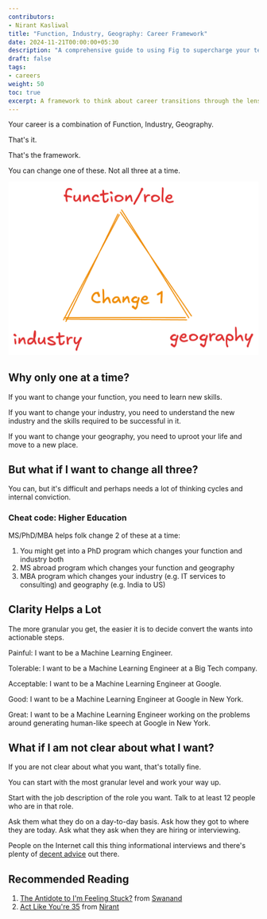```yaml
---
contributors:
- Nirant Kasliwal
title: "Function, Industry, Geography: Career Framework"
date: 2024-11-21T00:00:00+05:30
description: "A comprehensive guide to using Fig to supercharge your terminal experience"
draft: false
tags: 
- careers
weight: 50
toc: true
excerpt: A framework to think about career transitions through the lens of Function, Industry and Geography - and why you should change only one at a time.
---
```


Your career is a combination of Function, Industry, Geography.

That's it.

That's the framework.

You can change one of these. Not all three at a time.

![](../images/fig-career.png)

## Why only one at a time?

If you want to change your function, you need to learn new skills.

If you want to change your industry, you need to understand the new industry and the skills required to be successful in it.

If you want to change your geography, you need to uproot your life and move to a new place.

## But what if I want to change all three?

You can, but it's difficult and perhaps needs a lot of thinking cycles and internal conviction.

### Cheat code: Higher Education

MS/PhD/MBA helps folk change 2 of these at a time:

1. You might get into a PhD program which changes your function and industry both
2. MS abroad program which changes your function and geography
3. MBA program which changes your industry (e.g. IT services to consulting) and geography (e.g. India to US)

## Clarity Helps a Lot

The more granular you get, the easier it is to decide convert the wants into actionable steps. 

Painful: I want to be a Machine Learning Engineer. 

Tolerable: I want to be a Machine Learning Engineer at a Big Tech company.

Acceptable: I want to be a Machine Learning Engineer at Google.

Good: I want to be a Machine Learning Engineer at Google in New York.

Great: I want to be a Machine Learning Engineer working on the problems around generating human-like speech at Google in New York.

## What if I am not clear about what I want?

If you are not clear about what you want, that's totally fine.

You can start with the most granular level and work your way up. 

Start with the job description of the role you want. Talk to at least 12 people who are in that role.

Ask them what they do on a day-to-day basis. Ask how they got to where they are today. Ask what they ask when they are hiring or interviewing.

People on the Internet call this thing informational interviews and there's plenty of [decent advice](https://career.berkeley.edu/start-exploring/informational-interviews/) out there.

## Recommended Reading

1. [The Antidote to I'm Feeling Stuck?](https://com.queries.fun/p/the-antidote-to-i-am-feeling-stuck) from [Swanand](https://x.com/_swanand)
2. [Act Like You're 35](./actlike35.md) from [Nirant](https://x.com/nirantk)